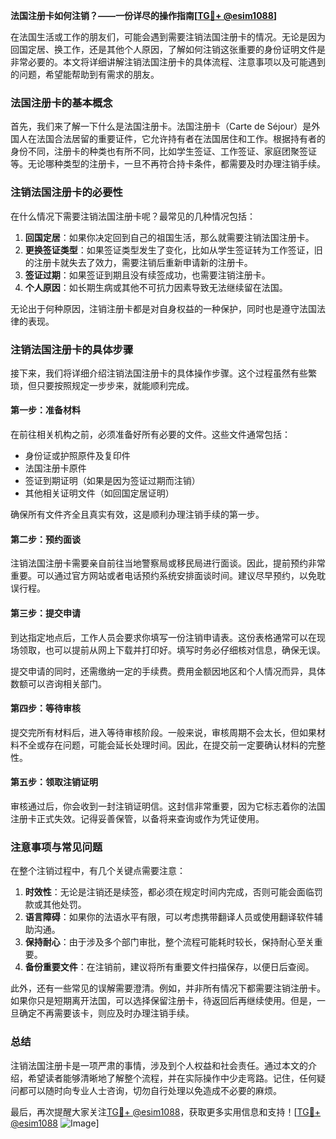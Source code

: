 **法国注册卡如何注销？——一份详尽的操作指南[[TG💪+ @esim1088](https://t.me/s/esim1088)]**

在法国生活或工作的朋友们，可能会遇到需要注销法国注册卡的情况。无论是因为回国定居、换工作，还是其他个人原因，了解如何注销这张重要的身份证明文件是非常必要的。本文将详细讲解注销法国注册卡的具体流程、注意事项以及可能遇到的问题，希望能帮助到有需求的朋友。

### 法国注册卡的基本概念

首先，我们来了解一下什么是法国注册卡。法国注册卡（Carte de Séjour）是外国人在法国合法居留的重要证件，它允许持有者在法国居住和工作。根据持有者的身份不同，注册卡的种类也有所不同，比如学生签证、工作签证、家庭团聚签证等。无论哪种类型的注册卡，一旦不再符合持卡条件，都需要及时办理注销手续。

### 注销法国注册卡的必要性

在什么情况下需要注销法国注册卡呢？最常见的几种情况包括：

1. **回国定居**：如果你决定回到自己的祖国生活，那么就需要注销法国注册卡。
2. **更换签证类型**：如果签证类型发生了变化，比如从学生签证转为工作签证，旧的注册卡就失去了效力，需要注销后重新申请新的注册卡。
3. **签证过期**：如果签证到期且没有续签成功，也需要注销注册卡。
4. **个人原因**：如长期生病或其他不可抗力因素导致无法继续留在法国。

无论出于何种原因，注销注册卡都是对自身权益的一种保护，同时也是遵守法国法律的表现。

### 注销法国注册卡的具体步骤

接下来，我们将详细介绍注销法国注册卡的具体操作步骤。这个过程虽然有些繁琐，但只要按照规定一步步来，就能顺利完成。

#### 第一步：准备材料

在前往相关机构之前，必须准备好所有必要的文件。这些文件通常包括：

- 身份证或护照原件及复印件
- 法国注册卡原件
- 签证到期证明（如果是因为签证过期而注销）
- 其他相关证明文件（如回国定居证明）

确保所有文件齐全且真实有效，这是顺利办理注销手续的第一步。

#### 第二步：预约面谈

注销法国注册卡需要亲自前往当地警察局或移民局进行面谈。因此，提前预约非常重要。可以通过官方网站或者电话预约系统安排面谈时间。建议尽早预约，以免耽误行程。

#### 第三步：提交申请

到达指定地点后，工作人员会要求你填写一份注销申请表。这份表格通常可以在现场领取，也可以提前从网上下载并打印好。填写时务必仔细核对信息，确保无误。

提交申请的同时，还需缴纳一定的手续费。费用金额因地区和个人情况而异，具体数额可以咨询相关部门。

#### 第四步：等待审核

提交完所有材料后，进入等待审核阶段。一般来说，审核周期不会太长，但如果材料不全或存在问题，可能会延长处理时间。因此，在提交前一定要确认材料的完整性。

#### 第五步：领取注销证明

审核通过后，你会收到一封注销证明信。这封信非常重要，因为它标志着你的法国注册卡正式失效。记得妥善保管，以备将来查询或作为凭证使用。

### 注意事项与常见问题

在整个注销过程中，有几个关键点需要注意：

1. **时效性**：无论是注销还是续签，都必须在规定时间内完成，否则可能会面临罚款或其他处罚。
2. **语言障碍**：如果你的法语水平有限，可以考虑携带翻译人员或使用翻译软件辅助沟通。
3. **保持耐心**：由于涉及多个部门审批，整个流程可能耗时较长，保持耐心至关重要。
4. **备份重要文件**：在注销前，建议将所有重要文件扫描保存，以便日后查阅。

此外，还有一些常见的误解需要澄清。例如，并非所有情况下都需要注销注册卡。如果你只是短期离开法国，可以选择保留注册卡，待返回后再继续使用。但是，一旦确定不再需要该卡，则应及时办理注销手续。

### 总结

注销法国注册卡是一项严肃的事情，涉及到个人权益和社会责任。通过本文的介绍，希望读者能够清晰地了解整个流程，并在实际操作中少走弯路。记住，任何疑问都可以随时向专业人士咨询，切勿自行处理以免造成不必要的麻烦。

最后，再次提醒大家关注[TG💪+ @esim1088](https://t.me/s/esim1088)，获取更多实用信息和支持！[[TG💪+ @esim1088](https://t.me/s/esim1088) ![Image](https://i.postimg.cc/4NQfJmqS/Snipaste-2025-05-13-00-14-12.png)]